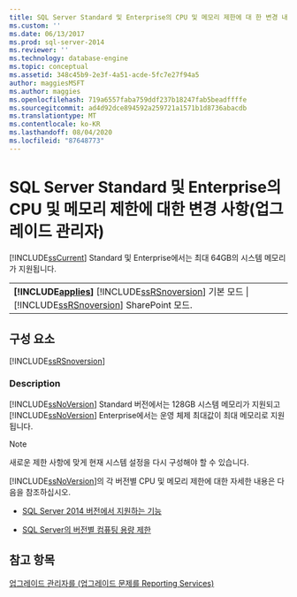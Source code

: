 ```yaml
---
title: SQL Server Standard 및 Enterprise의 CPU 및 메모리 제한에 대 한 변경 내용 (업그레이드 관리자) | Microsoft Docs
ms.custom: ''
ms.date: 06/13/2017
ms.prod: sql-server-2014
ms.reviewer: ''
ms.technology: database-engine
ms.topic: conceptual
ms.assetid: 348c45b9-2e3f-4a51-acde-5fc7e27f94a5
author: maggiesMSFT
ms.author: maggies
ms.openlocfilehash: 719a6557faba759ddf237b18247fab5beadffffe
ms.sourcegitcommit: ad4d92dce894592a259721a1571b1d8736abacdb
ms.translationtype: MT
ms.contentlocale: ko-KR
ms.lasthandoff: 08/04/2020
ms.locfileid: "87648773"
---
```

# <a name="changes-to-cpu-and-memory-limits-for-sql-server-standard-and-enterprise-upgrade-advisor"></a>SQL Server Standard 및 Enterprise의 CPU 및 메모리 제한에 대한 변경 사항(업그레이드 관리자)
  [!INCLUDE[ssCurrent](../../includes/sscurrent-md.md)] Standard 및 Enterprise에서는 최대 64GB의 시스템 메모리가 지원됩니다.  
  
||  
|-|  
|**[!INCLUDE[applies](../../includes/applies-md.md)]**  [!INCLUDE[ssRSnoversion](../../includes/ssrsnoversion-md.md)] 기본 모드 &#124; [!INCLUDE[ssRSnoversion](../../includes/ssrsnoversion-md.md)] SharePoint 모드.|  
  
## <a name="component"></a>구성 요소  
 [!INCLUDE[ssRSnoversion](../../includes/ssrsnoversion-md.md)]  
  
### <a name="description"></a>Description  
 [!INCLUDE[ssNoVersion](../../includes/ssnoversion-md.md)] Standard 버전에서는 128GB 시스템 메모리가 지원되고 [!INCLUDE[ssNoVersion](../../includes/ssnoversion-md.md)] Enterprise에서는 운영 체제 최대값이 최대 메모리로 지원됩니다.  
  
> [!NOTE]  
>  새로운 제한 사항에 맞게 현재 시스템 설정을 다시 구성해야 할 수 있습니다.  
  
 [!INCLUDE[ssNoVersion](../../includes/ssnoversion-md.md)]의 각 버전별 CPU 및 메모리 제한에 대한 자세한 내용은 다음을 참조하십시오.  
  
-   [SQL Server 2014 버전에서 지원하는 기능](../../../2014/getting-started/features-supported-by-the-editions-of-sql-server-2014.md)  
  
-   [SQL Server의 버전별 컴퓨팅 용량 제한](../compute-capacity-limits-by-edition-of-sql-server.md)  
  
## <a name="see-also"></a>참고 항목  
 [업그레이드 관리자를 &#40;업그레이드 문제를 Reporting Services&#41;](../../../2014/sql-server/install/reporting-services-upgrade-issues-upgrade-advisor.md)  
  
  
